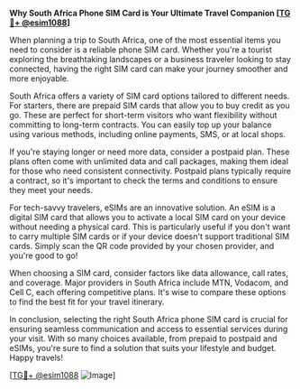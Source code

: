 **Why South Africa Phone SIM Card is Your Ultimate Travel Companion [[TG💪+ @esim1088](https://t.me/s/esim1088)]**

When planning a trip to South Africa, one of the most essential items you need to consider is a reliable phone SIM card. Whether you're a tourist exploring the breathtaking landscapes or a business traveler looking to stay connected, having the right SIM card can make your journey smoother and more enjoyable.

South Africa offers a variety of SIM card options tailored to different needs. For starters, there are prepaid SIM cards that allow you to buy credit as you go. These are perfect for short-term visitors who want flexibility without committing to long-term contracts. You can easily top up your balance using various methods, including online payments, SMS, or at local shops.

If you're staying longer or need more data, consider a postpaid plan. These plans often come with unlimited data and call packages, making them ideal for those who need consistent connectivity. Postpaid plans typically require a contract, so it's important to check the terms and conditions to ensure they meet your needs.

For tech-savvy travelers, eSIMs are an innovative solution. An eSIM is a digital SIM card that allows you to activate a local SIM card on your device without needing a physical card. This is particularly useful if you don't want to carry multiple SIM cards or if your device doesn't support traditional SIM cards. Simply scan the QR code provided by your chosen provider, and you're good to go!

When choosing a SIM card, consider factors like data allowance, call rates, and coverage. Major providers in South Africa include MTN, Vodacom, and Cell C, each offering competitive plans. It's wise to compare these options to find the best fit for your travel itinerary.

In conclusion, selecting the right South Africa phone SIM card is crucial for ensuring seamless communication and access to essential services during your visit. With so many choices available, from prepaid to postpaid and eSIMs, you're sure to find a solution that suits your lifestyle and budget. Happy travels! 

[[TG💪+ @esim1088](https://t.me/s/esim1088) ![Image](https://i.postimg.cc/Y0z9fWf4/image.png)]